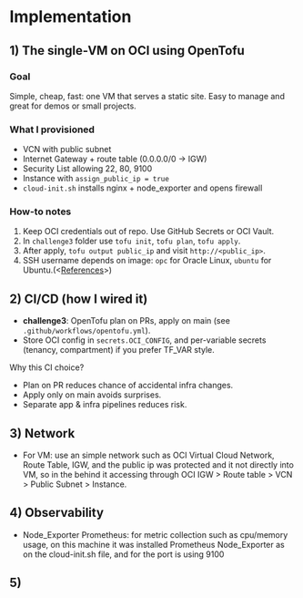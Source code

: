 # Implementation

## 1) The single-VM on OCI using OpenTofu

### Goal

Simple, cheap, fast: one VM that serves a static site. Easy to manage and great for demos or small projects.

### What I provisioned

- VCN with public subnet
- Internet Gateway + route table (0.0.0.0/0 -> IGW)
- Security List allowing 22, 80, 9100
- Instance with `assign_public_ip = true`
- `cloud-init.sh` installs nginx + node_exporter and opens firewall

### How-to notes

1. Keep OCI credentials out of repo. Use GitHub Secrets or OCI Vault.
2. In `challenge3` folder use `tofu init`, `tofu plan`, `tofu apply`.
3. After apply, `tofu output public_ip` and visit `http://<public_ip>`.
4. SSH username depends on image: `opc` for Oracle Linux, `ubuntu` for Ubuntu.(<[References](https://docs.oracle.com/en-us/iaas/Content/Compute/tutorials/first-linux-instance/overview.htm)>)

## 2) CI/CD (how I wired it)

- **challenge3**: OpenTofu plan on PRs, apply on main (see `.github/workflows/opentofu.yml`).
- Store OCI config in `secrets.OCI_CONFIG`, and per-variable secrets (tenancy, compartment) if you prefer TF_VAR style.

Why this CI choice?

- Plan on PR reduces chance of accidental infra changes.
- Apply only on main avoids surprises.
- Separate app & infra pipelines reduces risk.

## 3) Network

- For VM: use an simple network such as OCI Virtual Cloud Network, Route Table, IGW, and the public ip was protected and it not directly into VM, so in the behind it accessing through OCI IGW > Route table > VCN > Public Subnet > Instance.

## 4) Observability

- Node_Exporter Prometheus: for metric collection such as cpu/memory usage, on this machine it was installed Prometheus Node_Exporter as on the cloud-init.sh file, and for the port is using 9100

## 5)
